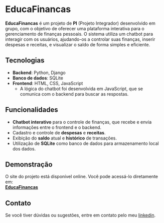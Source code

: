 # EducaFinancas

**EducaFinancas** é um projeto de **PI** (Projeto Integrador) desenvolvido em grupo, com o objetivo de oferecer uma plataforma interativa para o gerenciamento de finanças pessoais. O sistema utiliza um chatbot para interagir com os usuários, ajudando-os a controlar suas finanças, inserir despesas e receitas, e visualizar o saldo de forma simples e eficiente.

## Tecnologias

- **Backend**: Python, Django
- **Banco de dados**: SQLite
- **Frontend**: HTML, CSS, JavaScript
  - A lógica do chatbot foi desenvolvida em JavaScript, que se comunica com o backend para buscar as respostas.
  
## Funcionalidades

- **Chatbot interativo** para o controle de finanças, que recebe e envia informações entre o frontend e o backend.
- Cadastro e controle de **despesas** e **receitas**.
- Exibição do **saldo** atual e **histórico** de transações.
- Utilização de **SQLite** como banco de dados para armazenamento local dos dados.

## Demonstração

O site do projeto está disponível online. Você pode acessá-lo diretamente em:  
[**EducaFinancas**](https://x4d-adaptable-hubble.circumeo-apps.net/)


## Contato

Se você tiver dúvidas ou sugestões, entre em contato pelo meu [linkedin](www.linkedin.com/in/alexia-evelyn).
